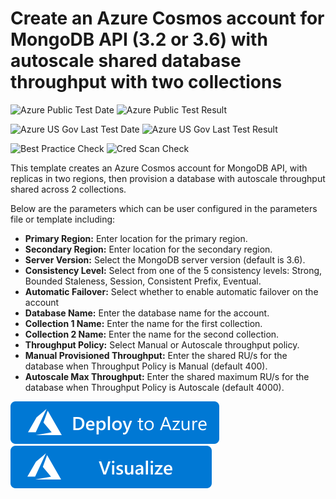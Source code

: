 # Create an Azure Cosmos account for MongoDB API (3.2 or 3.6) with autoscale shared database throughput with two collections

![Azure Public Test Date](https://azurequickstartsservice.blob.core.windows.net/badges/101-cosmosdb-mongodb-autoscale/PublicLastTestDate.svg)
![Azure Public Test Result](https://azurequickstartsservice.blob.core.windows.net/badges/101-cosmosdb-mongodb-autoscale/PublicDeployment.svg)

![Azure US Gov Last Test Date](https://azurequickstartsservice.blob.core.windows.net/badges/101-cosmosdb-mongodb-autoscale/FairfaxLastTestDate.svg)
![Azure US Gov Last Test Result](https://azurequickstartsservice.blob.core.windows.net/badges/101-cosmosdb-mongodb-autoscale/FairfaxDeployment.svg)

![Best Practice Check](https://azurequickstartsservice.blob.core.windows.net/badges/101-cosmosdb-mongodb-autoscale/BestPracticeResult.svg)
![Cred Scan Check](https://azurequickstartsservice.blob.core.windows.net/badges/101-cosmosdb-mongodb-autoscale/CredScanResult.svg)

This template creates an Azure Cosmos account for MongoDB API, with replicas in two regions, then provision a database with autoscale throughput shared across 2 collections.

Below are the parameters which can be user configured in the parameters file or template including:

- **Primary Region:** Enter location for the primary region.
- **Secondary Region:** Enter location for the secondary region.
- **Server Version:** Select the MongoDB server version (default is 3.6).
- **Consistency Level:** Select from one of the 5 consistency levels: Strong, Bounded Staleness, Session, Consistent Prefix, Eventual.
- **Automatic Failover:** Select whether to enable automatic failover on the account
- **Database Name:** Enter the database name for the account.
- **Collection 1 Name:** Enter the name for the first collection.
- **Collection 2 Name:** Enter the name for the second collection.
- **Throughput Policy:** Select Manual or Autoscale throughput policy.
- **Manual Provisioned Throughput:** Enter the shared RU/s for the database when Throughput Policy is Manual (default 400).
- **Autoscale Max Throughput:** Enter the shared maximum RU/s for the database when Throughput Policy is Autoscale (default 4000).

[![Deploy To Azure](https://raw.githubusercontent.com/Azure/azure-quickstart-templates/master/1-CONTRIBUTION-GUIDE/images/deploytoazure.svg?sanitize=true)](https://portal.azure.com/#create/Microsoft.Template/uri/https%3A%2F%2Fraw.githubusercontent.com%2FAzure%2Fazure-quickstart-templates%2Fmaster%2F101-cosmosdb-mongodb-autoscale%2Fazuredeploy.json)  [![Visualize](https://raw.githubusercontent.com/Azure/azure-quickstart-templates/master/1-CONTRIBUTION-GUIDE/images/visualizebutton.svg?sanitize=true)](http://armviz.io/#/?load=https%3A%2F%2Fraw.githubusercontent.com%2FAzure%2Fazure-quickstart-templates%2Fmaster%2F101-cosmosdb-mongodb-autoscale%2Fazuredeploy.json)
